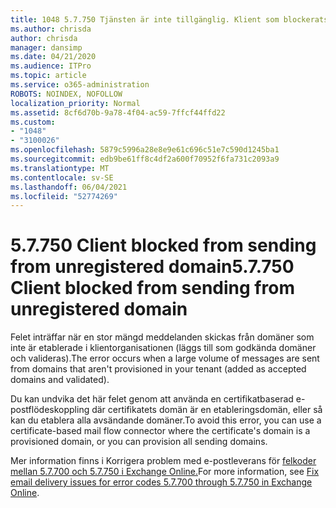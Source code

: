 ```yaml
---
title: 1048 5.7.750 Tjänsten är inte tillgänglig. Klient som blockerats från att skicka från oregistrerade domäner
ms.author: chrisda
author: chrisda
manager: dansimp
ms.date: 04/21/2020
ms.audience: ITPro
ms.topic: article
ms.service: o365-administration
ROBOTS: NOINDEX, NOFOLLOW
localization_priority: Normal
ms.assetid: 8cf6d70b-9a78-4f04-ac59-7ffcf44ffd22
ms.custom:
- "1048"
- "3100026"
ms.openlocfilehash: 5879c5996a28e8e9e61c696c51e7c590d1245ba1
ms.sourcegitcommit: edb9be61ff8c4df2a600f70952f6fa731c2093a9
ms.translationtype: MT
ms.contentlocale: sv-SE
ms.lasthandoff: 06/04/2021
ms.locfileid: "52774269"
---
```

# <a name="57750-client-blocked-from-sending-from-unregistered-domain"></a><span data-ttu-id="21e84-103">5.7.750 Client blocked from sending from unregistered domain</span><span class="sxs-lookup"><span data-stu-id="21e84-103">5.7.750 Client blocked from sending from unregistered domain</span></span>

<span data-ttu-id="21e84-104">Felet inträffar när en stor mängd meddelanden skickas från domäner som inte är etablerade i klientorganisationen (läggs till som godkända domäner och valideras).</span><span class="sxs-lookup"><span data-stu-id="21e84-104">The error occurs when a large volume of messages are sent from domains that aren't provisioned in your tenant (added as accepted domains and validated).</span></span>

<span data-ttu-id="21e84-105">Du kan undvika det här felet genom att använda en certifikatbaserad e-postflödeskoppling där certifikatets domän är en etableringsdomän, eller så kan du etablera alla avsändande domäner.</span><span class="sxs-lookup"><span data-stu-id="21e84-105">To avoid this error, you can use a certificate-based mail flow connector where the certificate's domain is a provisioned domain, or you can provision all sending domains.</span></span>

<span data-ttu-id="21e84-106">Mer information finns i Korrigera problem med e-postleverans för [felkoder mellan 5.7.700 och 5.7.750 i Exchange Online.](https://go.microsoft.com/fwlink/?linkid=2164955)</span><span class="sxs-lookup"><span data-stu-id="21e84-106">For more information, see [Fix email delivery issues for error codes 5.7.700 through 5.7.750 in Exchange Online](https://go.microsoft.com/fwlink/?linkid=2164955).</span></span>